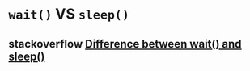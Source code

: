 # `wait()` VS `sleep()`

## stackoverflow [Difference between wait() and sleep()](https://stackoverflow.com/questions/1036754/difference-between-wait-and-sleep)